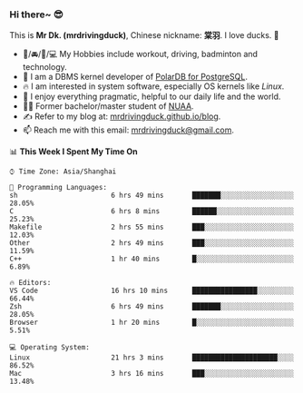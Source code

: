 ### Hi there~ 😎

This is **Mr Dk. (mrdrivingduck)**, Chinese nickname: **棠羽**. I love ducks. 🦆

- 💪/🚘/🏸/💻 My Hobbies include workout, driving, badminton and technology.
- 🍊 I am a DBMS kernel developer of [PolarDB for PostgreSQL](https://github.com/ApsaraDB/PolarDB-for-PostgreSQL).
- 🔥 I am interested in system software, especially OS kernels like *Linux*.
- 🔧 I enjoy everything pragmatic, helpful to our daily life and the world.
- 👨‍🎓 Former bachelor/master student of [NUAA](https://en.wikipedia.org/wiki/Nanjing_University_of_Aeronautics_and_Astronautics).
- ✍ Refer to my blog at: [mrdrivingduck.github.io/blog](https://www.mrdrivingduck.cn/blog/#/).
- 📫 Reach me with this email: [mrdrivingduck@gmail.com](mailto:mrdrivingduck@gmail.com).

<!--START_SECTION:waka-->
📊 **This Week I Spent My Time On** 

```text
⌚︎ Time Zone: Asia/Shanghai

💬 Programming Languages: 
sh                       6 hrs 49 mins       ███████░░░░░░░░░░░░░░░░░░   28.05% 
C                        6 hrs 8 mins        ██████░░░░░░░░░░░░░░░░░░░   25.23% 
Makefile                 2 hrs 55 mins       ███░░░░░░░░░░░░░░░░░░░░░░   12.03% 
Other                    2 hrs 49 mins       ███░░░░░░░░░░░░░░░░░░░░░░   11.59% 
C++                      1 hr 40 mins        █░░░░░░░░░░░░░░░░░░░░░░░░   6.89%

🔥 Editors: 
VS Code                  16 hrs 10 mins      ████████████████░░░░░░░░░   66.44% 
Zsh                      6 hrs 49 mins       ███████░░░░░░░░░░░░░░░░░░   28.05% 
Browser                  1 hr 20 mins        █░░░░░░░░░░░░░░░░░░░░░░░░   5.51%

💻 Operating System: 
Linux                    21 hrs 3 mins       █████████████████████░░░░   86.52% 
Mac                      3 hrs 16 mins       ███░░░░░░░░░░░░░░░░░░░░░░   13.48%

```


<!--END_SECTION:waka-->

<!-- ![Mr Dk.'s GitHub Stats](https://github-readme-stats.vercel.app/api?username=mrdrivingduck&count_private&show_icons=true&theme=buefy) -->

<!-- ![Most Used Languages](https://github-readme-stats.vercel.app/api/top-langs/?username=mrdrivingduck&exclude_repo=mips32-CPU,snort-tcp-socket&theme=buefy&layout=compact&langs_count=10) -->


<!--
**mrdrivingduck/mrdrivingduck** is a ✨ _special_ ✨ repository because its `README.md` (this file) appears on your GitHub profile.

Here are some ideas to get you started:

- 🔭 I’m currently working on ...
- 🌱 I’m currently learning ...
- 👯 I’m looking to collaborate on ...
- 🤔 I’m looking for help with ...
- 💬 Ask me about ...
- 📫 How to reach me: ...
- 😄 Pronouns: ...
- ⚡ Fun fact: ...
-->
